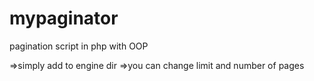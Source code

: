 # mypaginator
pagination script in php with OOP

=>simply add to engine dir
=>you can change limit and number of pages
